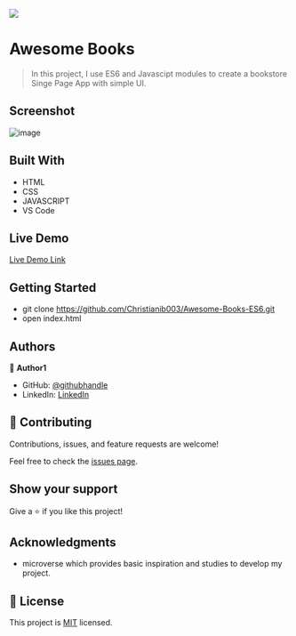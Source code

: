 ![](https://img.shields.io/badge/Microverse-blueviolet)

# Awesome Books

> In this project, I use ES6 and Javascipt modules to create a bookstore Singe Page App with simple UI.

## Screenshot

![image](https://user-images.githubusercontent.com/91727952/165753254-b3d2b62c-a25e-4c7b-96e0-89525c40ed75.png)

## Built With

- HTML
- CSS
- JAVASCRIPT
- VS Code

## Live Demo

[Live Demo Link](https://christianib003.github.io/Awesome-Books-ES6/)

## Getting Started

- git clone https://github.com/Christianib003/Awesome-Books-ES6.git
- open index.html

## Authors

👤 **Author1**

- GitHub: [@githubhandle](https://github.com/Christianib003)
- LinkedIn: [LinkedIn](https://www.linkedin.com/in/christian-iradukunda-byiringiro-657598226)

## 🤝 Contributing

Contributions, issues, and feature requests are welcome!

Feel free to check the [issues page](https://github.com/Christianib003/Awesome-Books-ES6/issues).

## Show your support

Give a ⭐️ if you like this project!

## Acknowledgments
- microverse which provides basic inspiration and studies to develop my project.

## 📝 License

This project is [MIT](./MIT.md) licensed.
